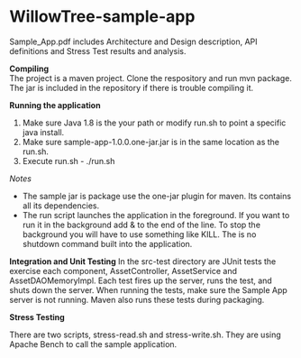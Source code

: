 # WillowTree-sample-app

Sample_App.pdf includes Architecture and Design description, API definitions and Stress
Test results and analysis.

**Compiling**  
The project is a maven project.  Clone the respository and run mvn package.  The jar is included in the repository if there is trouble compiling it.

**Running the application**   
1. Make sure Java 1.8 is the your path or modify run.sh to point a specific java install.  
2. Make sure sample-app-1.0.0.one-jar.jar is in the same location as the run.sh.  
3. Execute run.sh - ./run.sh  

*Notes*
* The sample jar is package use the one-jar plugin for maven.  Its contains all its dependencies.
* The run script launches the application in the foreground.  If you want to run it in the background add & to the end of the line.
To stop the background you will have to use something like KILL.  The is no shutdown command built into the application.

**Integration and Unit Testing**
In the src-test directory are JUnit tests the exercise each component, AssetController, AssetService and AssetDAOMemoryImpl.  Each test fires up the server, runs the test, and shuts down the server.  When running the tests, make sure the Sample App server is not running. Maven also runs these tests during packaging.

**Stress Testing**  

There are two scripts, stress-read.sh and stress-write.sh.  They are using Apache Bench to call the sample application.
